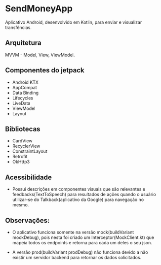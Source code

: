 # SendMoneyApp

Aplicativo Android, desenvolvido em Kotlin, para enviar e visualizar transfências.

## Arquitetura

MVVM - Model, View, ViewModel.

## Componentes do jetpack

- Android KTX
- AppCompat
- Data Binding
- Lifecycles
- LiveData
- ViewModel
- Layout

## Bibliotecas

- CardView
- RecyclerView
- ConstraintLayout
- Retrofit
- OkHttp3

## Acessibilidade

- Possui descrições em componentes visuais que são relevantes e feedbacks(TextToSpeech) para resultados
de ações quando o usuário utilizar-se do Talkback(aplicativo da Google) para navegação no mesmo.

## Observações:

- O aplicativo funciona somente na versão mock(buildVariant mockDebug), pois nesta foi criado um
Interceptor(MockClient.kt) que mapeia todos os endpoints e retorna para cada um deles o seu json.

- A versão prod(buildVariant prodDebug) não funciona devido a não existir um servidor backend para
retornar os dados solicitados.

